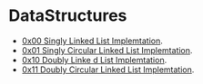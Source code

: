 # DataStructures

- [0x00 Singly Linked List Implemtation](./SinglylLinkedList.cpp).
- [0x01 Singly Circular Linked List Implemtation](./SinglyCircularLinkedList.cpp).
- [0x10 Doubly Linke d List Implemtation](./DoublyLinkedList.cpp).
- [0x11 Doubly Circular Linked List Implemtation](./DoublyCircularLinkedList.cpp).
